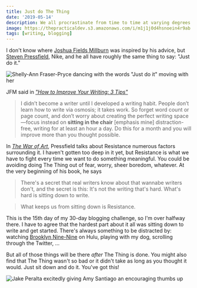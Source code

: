 ```yaml
---
title: Just do The Thing
date: '2019-05-14'
description: We all procrastinate from time to time at varying degrees. Sometimes you just have to go do whatever it is that you're avoiding.
image: https://thepracticaldev.s3.amazonaws.com/i/m1j1j0d4hsnoein4r9ab.jpg
tags: [writing, blogging]
---
```


I don't know where [Joshua Fields Millburn](https://twitter.com/JFM) was inspired by his advice, but [Steven Pressfield](https://twitter.com/SPressfield), Nike, and he all have roughly the same thing to say: "Just do it."

![Shelly-Ann Fraser-Pryce dancing with the words "Just do it" moving with her](https://media.giphy.com/media/3o7TKPVo3SMEMMwISY/giphy.gif)

JFM said in _["How to Improve Your Writing: 3 Tips"](https://www.theminimalists.com/how-to-improve-writing/)_

> I didn’t become a writer until I developed a writing habit. People don’t learn how to write via osmosis; it takes work. So forget word count or page count, and don’t worry about creating the perfect writing space—focus instead on **sitting in the chair** [emphasis mine] distraction-free, writing for at least an hour a day. Do this for a month and you will improve more than you thought possible.

In _[The War of Art](https://www.amazon.com/War-Art-Steven-Pressfield-ebook/dp/B007A4SDCG/ref=tmm_kin_swatch_0?_encoding=UTF8&qid=&sr=)_, Pressfield talks about Resistance numerous factors surrounding it. I haven't gotten too deep in it yet, but Resistance is what we have to fight every time we want to do something meaningful. You could be avoiding doing The Thing out of fear, worry, sheer boredom, whatever. At the very beginning of his book, he says

> There's a secret that real writers know about that wannabe writers don't, and the secret is this: It's not the writing that's hard. What's hard is sitting down to write.

> What keeps us from sitting down is Resistance.

This is the 15th day of my 30-day blogging challenge, so I'm over halfway there. I have to agree that the hardest part about it all was sitting down to write and get started. There's always something to be distracted by: watching [Brooklyn Nine-Nine](https://twitter.com/nbcbrooklyn99) on Hulu, playing with my dog, scrolling through the Twitter, ...

But all of those things will be there _after_ The Thing is done. You might also find that The Thing wasn't so bad or it didn't take as long as you thought it would. Just sit down and do it. You've got this!

![Jake Peralta excitedly giving Amy Santiago an encouraging thumbs up](https://media.giphy.com/media/d2ZeMUDQSSsCP9FC/giphy.gif)
